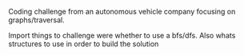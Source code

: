 Coding challenge from an autonomous vehicle company focusing on graphs/traversal. 

Import things to challenge were whether to use a bfs/dfs. Also whats structures to use in order to build the solution 
